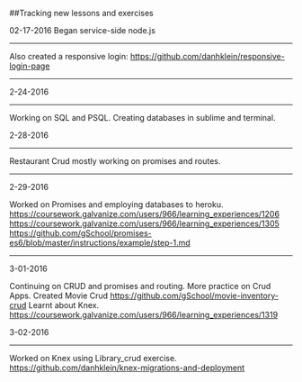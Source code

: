 ##Tracking new lessons and exercises

02-17-2016
Began service-side node.js
___________
Also created a responsive login: https://github.com/danhklein/responsive-login-page
____________


2-24-2016
_____
Working on SQL and PSQL. Creating databases in sublime and terminal.

2-28-2016
____

Restaurant Crud mostly working on promises and routes.

____
2-29-2016

Worked on Promises and employing databases to heroku. https://coursework.galvanize.com/users/966/learning_experiences/1206
https://coursework.galvanize.com/users/966/learning_experiences/1305
https://github.com/gSchool/promises-es6/blob/master/instructions/example/step-1.md

_____
3-01-2016

Continuing on CRUD and promises and routing. More practice on Crud Apps.
Created Movie Crud
https://github.com/gSchool/movie-inventory-crud
Learnt about Knex.
https://coursework.galvanize.com/users/966/learning_experiences/1319

3-02-2016
____

Worked on Knex using Library_crud exercise. https://github.com/danhklein/knex-migrations-and-deployment




